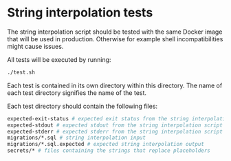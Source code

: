 # String interpolation tests

The string interpolation script should be tested with the same Docker image that will be used in production.
Otherwise for example shell incompatibilities might cause issues.

All tests will be executed by running:

```sh
./test.sh
```

Each test is contained in its own directory within this directory.
The name of each test directory signifies the name of the test.

Each test directory should contain the following files:

```sh
expected-exit-status # expected exit status from the string interpolation script
expected-stdout # expected stdout from the string interpolation script
expected-stderr # expected stderr from the string interpolation script
migrations/*.sql # string interpolation input
migrations/*.sql.expected # expected string interpolation output
secrets/* # files containing the strings that replace placeholders
```
